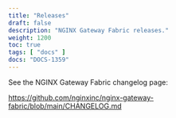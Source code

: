```yaml
---
title: "Releases"
draft: false
description: "NGINX Gateway Fabric releases."
weight: 1200
toc: true
tags: [ "docs" ]
docs: "DOCS-1359"
---
```


See the NGINX Gateway Fabric changelog page:

<https://github.com/nginxinc/nginx-gateway-fabric/blob/main/CHANGELOG.md>
